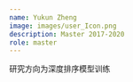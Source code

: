```yaml
---
name: Yukun Zheng
image: images/user_Icon.png
description: Master 2017-2020
role: master
---
```


研究方向为深度排序模型训练